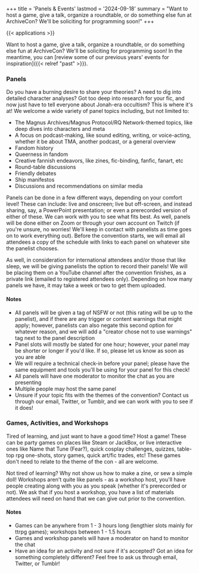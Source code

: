 +++
title = 'Panels & Events'
lastmod = '2024-09-18'
summary = "Want to host a game, give a talk, organize a roundtable, or do something else fun at ArchiveCon? We'll be soliciting for programming soon!"
+++

{{< applications >}}

Want to host a game, give a talk, organize a roundtable, or do something else fun at ArchiveCon? We'll be soliciting for programming soon! In the meantime, you can [review some of our previous years' events for inspiration]({{< relref "past" >}}).

### Panels
Do you have a burning desire to share your theories? A need to dig into detailed character analyses? Got too deep into research for your fic, and now just have to tell everyone about Jonah-era occultism? This is where it's at! We welcome a wide variety of panel topics including, but not limited to:

* The Magnus Archives/Magnus Protocol/RQ Network-themed topics, like deep dives into characters and meta
* A focus on podcast-making, like sound editing, writing, or voice-acting, whether it be about TMA, another podcast, or a general overview
* Fandom history
* Queerness in fandom
* Creative fannish endeavors, like zines, fic-binding, fanfic, fanart, etc
* Round-table discussions
* Friendly debates
* Ship manifestos
* Discussions and recommendations on similar media

Panels can be done in a few different ways, depending on your comfort level! These can include: live and onscreen; live but off-screen, and instead sharing, say, a PowerPoint presentation; or even a prerecorded version of either of these. We can work with you to see what fits best. As well, panels will be done either on Zoom or through your own account on Twitch (if you're unsure, no worries! We'll keep in contact with panelists as time goes on to work everything out). Before the convention starts, we will email all attendees a copy of the schedule with links to each panel on whatever site the panelist chooses.

As well, in consideration for international attendees and/or those that like sleep, we will be giving panelists the option to record their panels! We will be placing them on a YouTube channel after the convention finishes, as a private link (emailed to registered attendees only). Depending on how many panels we have, it may take a week or two to get them uploaded.

#### Notes

* All panels will be given a tag of NSFW or not (this rating will be up to the panelist), and if there are any trigger or content warnings that might apply; however, panelists can also negate this second option for whatever reason, and we will add a "creator chose not to use warnings" tag next to the panel description
* Panel slots will mostly be slated for one hour; however, your panel may be shorter or longer if you'd like. If so, please let us know as soon as you are able
* We will require a technical check-in before your panel; please have the same equipment and tools you'll be using for your panel for this check!
* All panels will have one moderator to monitor the chat as you are presenting
* Multiple people may host the same panel
* Unsure if your topic fits with the themes of the convention? Contact us through our email, Twitter, or Tumblr, and we can work with you to see if it does!

### Games, Activities, and Workshops

Tired of learning, and just want to have a good time? Host a game! These can be party games on places like Steam or JackBox, or live interactive ones like Name that Tune (Fear?), quick cosplay challenges, quizzes, table-top rpg one-shots, story games, quick art/fic trades, etc! These games don't need to relate to the theme of the con - all are welcome.

Not tired of learning? Why not show us how to make a zine, or sew a simple doll! Workshops aren't quite like panels - as a workshop host, you'll have people creating along with you as you speak (whether it's prerecorded or not). We ask that if you host a workshop, you have a list of materials attendees will need on hand that we can give out prior to the convention.

#### Notes

* Games can be anywhere from 1 - 3 hours long (lengthier slots mainly for ttrpg games); workshops between 1 - 1.5 hours
* Games and workshop panels will have a moderator on hand to monitor the chat
* Have an idea for an activity and not sure if it's accepted? Got an idea for something completely different? Feel free to ask us through email, Twitter, or Tumblr!





